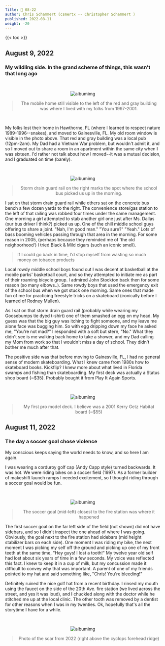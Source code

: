 ```yaml
---
Title: 📁 08-22
author: Chris Schammert (csmertx -- Christopher Schammert )
published: 2022-08-11
weight: -20
---
```


<!-- The content of this website was written by Christopher Schammert aka Chris Schammert -->

<!--more-->

{{< toc >}}

## August 9, 2022
### My wildling side. In the grand scheme of things, this wasn't that long ago

<br /><div style="text-align: center;">

![albumimg](/Blog/daynight/2022/my_wildling_side_alamar_gardens_mobile_home.jpg "Google Maps (2007) screenshot of 4490 SW 20 Ave, Gainesville FL")

> The mobile home still visible to the left of the red and gray building was where I lived with my folks from 1997-2001. 

</div><br />

My folks lost their home in Hawthorne, FL (where I learned to respect nature 1989-1996--snakes), and moved to Gainesville, FL. My old room window is visible in the photo above. That red and gray building was a local pub (12pm-2am). My Dad had a Vietnam War problem, but wouldn't admit it, and so I moved out to share a room in an apartment within the same city when I was sixteen. I'd rather not talk about how I moved--it was a mutual decision, and I graduated on time (barely).

<br /><div style="text-align: center;">

![albumimg](/Blog/daynight/2022/my_wildling_side_alamar_gardens_bus_stop_handrail.jpg "Google Maps (2007) screenshot of 4220 SW 20 Ave, Gainesville FL")

> Storm drain guard rail on the right marks the spot where the school bus picked us up in the morning.

</div>

I sat on that storm drain guard rail while others sat on the concrete bus bench a few dozen yards to the right. The convenience store/gas station to the left of that railing was robbed four times under the same management. One morning a girl attempted to stab another girl one just after Ms. Dallas (our bus driver I think?) picked us up. One of the chill middle school guys offering to share a joint. "Nah, I'm good man." "You sure?" "Yeah." Lots of bass booming vehicles passing through that area in the morning. For some reason in 2005, (perhaps because they reminded me of 'the old neighborhood') I tried Black & Mild cigars (such an iconic smell).

> If I could go back in time, I'd stop myself from wasting so much money on tobacco products

Local rowdy middle school boys found out I was decent at basketball at the mobile parks' basketball court, and so they attempted to initiate me as part of their roaming bicycle group. I admired John Stockton back then for some reason (so many elbows..). Same rowdy boys that used the emergency exit of the school bus when we got stuck one morning. Same ones that made fun of me for practicing freestyle tricks on a skateboard (ironically before I learned of Rodney Mullen).

As I sat on that storm drain guard rail (probably while wearing my Goosebumps tie dyed t-shirt) one of them smashed an egg on my head. My guess was that the big guy was itching to fight someone, and my leave me alone face was bugging him. So with egg dripping down my face he asked me, "You're not mad?" I responded with a soft but stern, "No." What they didn't see is me walking back home to take a shower, and my Dad calling my Mom from work so that I wouldn't miss a day of school. They didn't bother me much after that.

The positive side was that before moving to Gainesville, FL, I had no general sense of modern skateboarding. What I knew came from 1980s how to skateboard books. Kickflip? I knew more about what lived in Florida swamps and fishing than skateboarding. My first deck was actually a Status shop board (~$35). Probably bought it from Play It Again Sports.


<br /><div style="text-align: center;">


![albumimg](/Blog/daynight/2022/my_wildling_side_alamar_gardens_first_skateboard.jpg "Kerry Getz 2001 Habitat Skateboards Red eyed treefrog Pro Model")

> My first pro model deck. I believe was a 2001 Kerry Getz Habitat board (~$55)

</div>

## August 11, 2022
### The day a soccer goal chose violence

My conscious keeps saying the world needs to know, and so here I am again.

I was wearing a corduroy golf cap (Andy Capp style) turned backwards. It was hot. We were riding bikes on a soccer field (1997). As a former builder of makeshift launch ramps I needed excitement, so I thought riding through a soccer goal would be fun.

<br /><div style="text-align: center;">

![albumimg](/Blog/daynight/2022/soccer_goal_carnage_location.jpg "Google Maps (2007) screenshot of 2023 SW 43rd St, Gainesville FL")

> The soccer goal (mid-left) closest to the fire station was where it happened

</div>

The first soccer goal on the far left side of the field (not shown) did not have sidebars, and so I didn't inspect the one ahead of where I was going. Obviously, the goal next to the fire station had sidebars (mid height stabilizer bars on each side). One moment I was riding my bike, the next moment I was picking my self off the ground and picking up one of my front teeth at the same time, "Hey guys! I lost a tooth!" My twelve year old self had lost about six years of time in a few seconds. My voice was reflected this fact. I knew to keep it in a cup of milk, but my concussion made it difficult to convey why that was important. A parent of one of my friends pointed to my hat and said something like, "Chris! You're bleeding!"

Definitely ruined the nice golf hat from a recent birthday. I rinsed my mouth using the faucet on the side of the 20th Ave. fire station (we lived across the street, and yes it was loud), and I chuckled along with the doctor while he stitched me up at the local clinic.
The other tooth was removed by a dentist for other reasons when I was in my twenties. Ok, hopefully that's all the storytime I have for a while.

<br /><div style="text-align: center;">

![albumimg](/Blog/daynight/2022/soccer_goal_carnage_head.jpg "Close up photo of my widow's peak hairline scar--46mm or 1.8in")

> Photo of the scar from 2022 (right above the cyclops forehead ridge)

</div>